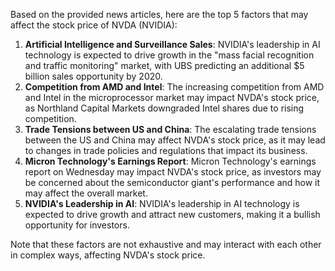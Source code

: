 Based on the provided news articles, here are the top 5 factors that may affect the stock price of NVDA (NVIDIA):

1. **Artificial Intelligence and Surveillance Sales**: NVIDIA's leadership in AI technology is expected to drive growth in the "mass facial recognition and traffic monitoring" market, with UBS predicting an additional $5 billion sales opportunity by 2020.
2. **Competition from AMD and Intel**: The increasing competition from AMD and Intel in the microprocessor market may impact NVDA's stock price, as Northland Capital Markets downgraded Intel shares due to rising competition.
3. **Trade Tensions between US and China**: The escalating trade tensions between the US and China may affect NVDA's stock price, as it may lead to changes in trade policies and regulations that impact its business.
4. **Micron Technology's Earnings Report**: Micron Technology's earnings report on Wednesday may impact NVDA's stock price, as investors may be concerned about the semiconductor giant's performance and how it may affect the overall market.
5. **NVIDIA's Leadership in AI**: NVIDIA's leadership in AI technology is expected to drive growth and attract new customers, making it a bullish opportunity for investors.

Note that these factors are not exhaustive and may interact with each other in complex ways, affecting NVDA's stock price.